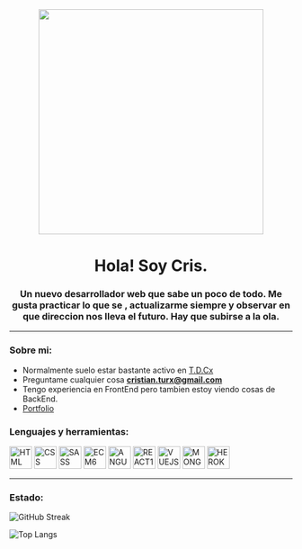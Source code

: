 <div id="header" align="center">
  <img src="https://media.giphy.com/media/l396BoOTIFem9xqQU/giphy.gif" width="400" />
  <h1 align="center"> Hola! Soy Cris.</h1>
  <h3 align="center"> Un nuevo desarrollador web que sabe un poco de todo.
    Me gusta practicar lo que se , actualizarme siempre y observar en que direccion nos lleva el futuro. 
    Hay que subirse a la ola. </h3>
  </div>
  
  ---
  
  ### Sobre mi:
  - Normalmente suelo estar bastante activo en [T.D.Cx](https://www.linkedin.com/in/daniel-cristian-turturica-6ab634246/)
  - Preguntame cualquier cosa **cristian.turx@gmail.com**
  - Tengo experiencia en FrontEnd pero tambien estoy viendo cosas de BackEnd.
  - [Portfolio](https://portfolio-tdcx.netlify.app/)
  
  
  <div align="left">
  <h3>Lenguajes y herramientas:</h3>
  <div>
    <img src="https://cdn.jsdelivr.net/gh/devicons/devicon/icons/html5/html5-original.svg" title"HTML5" alt="HTML" width="40" height="40" />
    <img src="https://cdn.jsdelivr.net/gh/devicons/devicon/icons/css3/css3-plain.svg" title"CSS3" alt="CSS" width="40" height="40" />
    <img src="https://cdn.jsdelivr.net/gh/devicons/devicon/icons/sass/sass-original.svg" title"SASSS" alt="SASS" width="40" height="40" />
    <img src="https://cdn.jsdelivr.net/gh/devicons/devicon/icons/javascript/javascript-plain.svg" title"JAVASCRIPT" alt="ECM6" width="40" height="40" />
    <img src="https://cdn.jsdelivr.net/gh/devicons/devicon/icons/angularjs/angularjs-plain.svg" title"ANGULAR1" alt="ANGULAR" width="40" height="40" />
    <img src="https://cdn.jsdelivr.net/gh/devicons/devicon/icons/react/react-original.svg" title"REACT" alt="REACT1" width="40" height="40" />
    <img src="https://cdn.jsdelivr.net/gh/devicons/devicon/icons/vuejs/vuejs-plain.svg" title"VUE" alt="VUEJS" width="40" height="40" />
    <img src="https://cdn.jsdelivr.net/gh/devicons/devicon/icons/mongodb/mongodb-original-wordmark.svg" title"MONGO" alt="MONGODB" width="40" height="40" />
    <img src="https://cdn.jsdelivr.net/gh/devicons/devicon/icons/heroku/heroku-plain-wordmark.svg" title"HERO" alt="HEROKU" width="40" height="40" />
  </div>
  
  ---
  ### Estado:
  
  ![GitHub Streak](https://streak-stats.demolab.com?user=CrisTurx&theme=dark&hide_border=true&locale=es&mode=weekly)
  
  ![Top Langs](https://github-readme-stats.vercel.app/api/top-langs/?username=CrisTurx&hide_progress=true)

    
